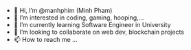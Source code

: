 - 👋 Hi, I’m @manhphim (Minh Pham)
- 👀 I’m interested in coding, gaming, hooping,...
- 🌱 I’m currently learning Software Engineer in University
- 💞️ I’m looking to collaborate on web dev, blockchain projects
- 📫 How to reach me ...

<!---
manhphim/manhphim is a ✨ special ✨ repository because its `README.md` (this file) appears on your GitHub profile.
You can click the Preview link to take a look at your changes.
--->

